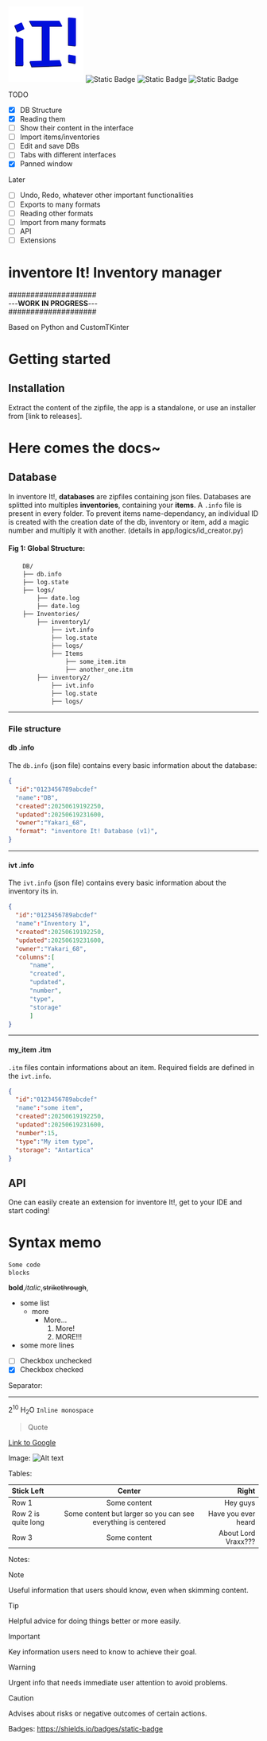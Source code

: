 ![inventore It! logo](./assets/icon.svg) ![Static Badge](https://img.shields.io/badge/Alpha%20Phase-FF0000)  ![Static Badge](https://img.shields.io/badge/Python-3.10.11-00CC00)  ![Static Badge](https://img.shields.io/badge/CustomTKinter-5.2.2-0088CC)

TODO
- [X] DB Structure
- [X] Reading them
- [ ] Show their content in the interface
- [ ] Import items/inventories
- [ ] Edit and save DBs
- [ ] Tabs with different interfaces
- [X] Panned window

Later
- [ ] Undo, Redo, whatever other important functionalities
- [ ] Exports to many formats
- [ ] Reading other formats
- [ ] Import from many formats
- [ ] API
- [ ] Extensions 

# inventore It! Inventory manager

####################</br>
---**WORK IN PROGRESS**---</br>
####################</br>

Based on Python and CustomTKinter

# Getting started

## Installation
Extract the content of the zipfile, the app is a standalone, or use an installer from [link to releases].







# Here comes the docs~

## Database

In inventore It!, **databases** are zipfiles containing json files. Databases are splitted into multiples **inventories**, containing your **items**. A `.info` file is present in every folder. To prevent items name-dependancy, an individual ID is created with the creation date of the db, inventory or item, add a magic number and multiply it with another. (details in app/logics/id_creator.py) 

#### Fig 1: Global Structure:
```
	DB/
	├── db.info
	├── log.state
	├── logs/
	    ├── date.log
	    ├── date.log
	├── Inventories/
	    ├── inventory1/
	        ├── ivt.info
	        ├── log.state
	        ├── logs/
	        ├── Items
	            ├── some_item.itm
	            ├── another_one.itm
	    ├── inventory2/
	        ├── ivt.info
	        ├── log.state
	        ├── logs/
```
---
### File structure
#### db .info

The `db.info` (json file) contains every basic information about the database:
```json
{
  "id":"0123456789abcdef"
  "name":"DB",
  "created":20250619192250,
  "updated":20250619231600,
  "owner":"Yakari_68",
  "format": "inventore It! Database (v1)",
}
``` 

---
#### ivt .info

The `ivt.info` (json file) contains every basic information about the inventory its in. 
```json
{
  "id":"0123456789abcdef"
  "name":"Inventory 1",
  "created":20250619192250,
  "updated":20250619231600,
  "owner":"Yakari_68",
  "columns":[
      "name",
      "created",
      "updated",
      "number",
      "type",
      "storage"
      ]
}
``` 

---
#### my_item .itm
`.itm` files contain informations about an item. Required fields are defined in the `ivt.info`.
```json
{
  "id":"0123456789abcdef"
  "name":"some item",
  "created":20250619192250,
  "updated":20250619231600,
  "number":15,
  "type":"My item type",
  "storage": "Antartica"
}
```
## API
One can easily create an extension for inventore It!, get to your IDE and start coding!



# Syntax memo

```mylanguage
Some code
blocks
```
**bold**,*italic*,~~strikethrough~~,
- some list
  * more
     + More...
       1. More!
       2. MORE!!!
- some more lines
- [ ] Checkbox unchecked
- [x] Checkbox checked 

Separator:

---
2<sup>10</sup>
H<sub>2</sub>O
`Inline monospace`
> Quote

[Link to Google](https://google.com/)

Image:  ![Alt text](img.jpg)

<!-- Commented text -->

Tables:

|Stick Left       |Center                           |Right                        |
|:----------------|:-------------------------------:|--------------------------------------:|
|Row 1            |Some content                     |Hey guys                     |
|Row 2 is quite long           |Some content but larger so you can see everything is centered                     |Have you ever heard          |
|Row 3            |Some content                     |About Lord Vraxx???          |

Notes:

> [!NOTE]
> Useful information that users should know, even when skimming content.

> [!TIP]
> Helpful advice for doing things better or more easily.

> [!IMPORTANT]
> Key information users need to know to achieve their goal.

> [!WARNING]
> Urgent info that needs immediate user attention to avoid problems.

> [!CAUTION]
> Advises about risks or negative outcomes of certain actions.

Badges: https://shields.io/badges/static-badge
